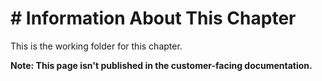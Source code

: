 # # Information About This Chapter

This is the working folder for this chapter.

**Note: This page isn't published in the customer-facing documentation.**
